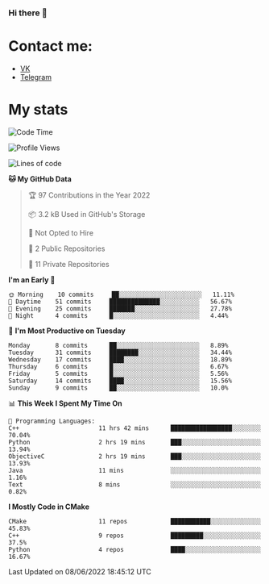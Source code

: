 ### Hi there 👋

# Contact me:

* [VK](https://vk.com/qqqqqqqqqqqqqqqgg)
* [Telegram](https://t.me/echooQQ)

# My stats

<!--START_SECTION:waka-->
![Code Time](http://img.shields.io/badge/Code%20Time-0%20secs-blue)

![Profile Views](http://img.shields.io/badge/Profile%20Views-26-blue)

![Lines of code](https://img.shields.io/badge/From%20Hello%20World%20I%27ve%20Written-40%20Thousand%20lines%20of%20code-blue)

**🐱 My GitHub Data** 

> 🏆 97 Contributions in the Year 2022
 > 
> 📦 3.2 kB Used in GitHub's Storage 
 > 
> 🚫 Not Opted to Hire
 > 
> 📜 2 Public Repositories 
 > 
> 🔑 11 Private Repositories  
 > 
**I'm an Early 🐤** 

```text
🌞 Morning    10 commits     ██░░░░░░░░░░░░░░░░░░░░░░░   11.11% 
🌆 Daytime    51 commits     ██████████████░░░░░░░░░░░   56.67% 
🌃 Evening    25 commits     ███████░░░░░░░░░░░░░░░░░░   27.78% 
🌙 Night      4 commits      █░░░░░░░░░░░░░░░░░░░░░░░░   4.44%

```
📅 **I'm Most Productive on Tuesday** 

```text
Monday       8 commits      ██░░░░░░░░░░░░░░░░░░░░░░░   8.89% 
Tuesday      31 commits     ████████░░░░░░░░░░░░░░░░░   34.44% 
Wednesday    17 commits     ████░░░░░░░░░░░░░░░░░░░░░   18.89% 
Thursday     6 commits      █░░░░░░░░░░░░░░░░░░░░░░░░   6.67% 
Friday       5 commits      █░░░░░░░░░░░░░░░░░░░░░░░░   5.56% 
Saturday     14 commits     ████░░░░░░░░░░░░░░░░░░░░░   15.56% 
Sunday       9 commits      ██░░░░░░░░░░░░░░░░░░░░░░░   10.0%

```


📊 **This Week I Spent My Time On** 

```text
💬 Programming Languages: 
C++                      11 hrs 42 mins      █████████████████░░░░░░░░   70.04% 
Python                   2 hrs 19 mins       ███░░░░░░░░░░░░░░░░░░░░░░   13.94% 
ObjectiveC               2 hrs 19 mins       ███░░░░░░░░░░░░░░░░░░░░░░   13.93% 
Java                     11 mins             ░░░░░░░░░░░░░░░░░░░░░░░░░   1.16% 
Text                     8 mins              ░░░░░░░░░░░░░░░░░░░░░░░░░   0.82%

```

**I Mostly Code in CMake** 

```text
CMake                    11 repos            ███████████░░░░░░░░░░░░░░   45.83% 
C++                      9 repos             █████████░░░░░░░░░░░░░░░░   37.5% 
Python                   4 repos             ████░░░░░░░░░░░░░░░░░░░░░   16.67%

```



 Last Updated on 08/06/2022 18:45:12 UTC
<!--END_SECTION:waka-->
